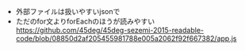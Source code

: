 * 外部ファイルは扱いやすいjsonで
* ただのfor文よりforEachのほうが読みやすい
https://github.com/45deg/45deg-sezemi-2015-readable-code/blob/08850d2af205455981788e005a2062f92f667382/app.js
